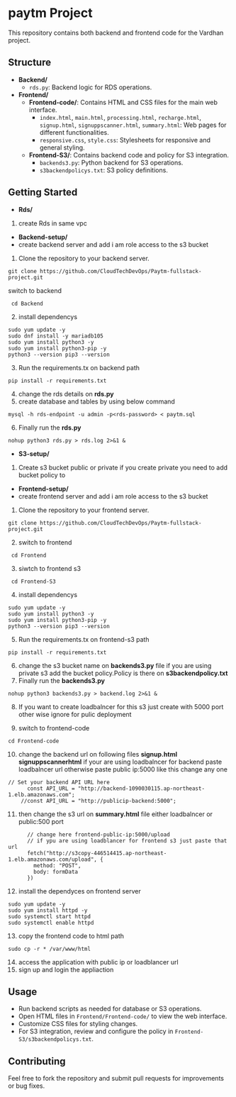 # paytm Project

This repository contains both backend and frontend code for the Vardhan project.

## Structure

- **Backend/**
  - `rds.py`: Backend logic for RDS operations.
- **Frontend/**
  - **Frontend-code/**: Contains HTML and CSS files for the main web interface.
    - `index.html`, `main.html`, `processing.html`, `recharge.html`, `signup.html`, `signuppscanner.html`, `summary.html`: Web pages for different functionalities.
    - `responsive.css`, `style.css`: Stylesheets for responsive and general styling.
  - **Frontend-S3/**: Contains backend code and policy for S3 integration.
    - `backends3.py`: Python backend for S3 operations.
    - `s3backendpolicys.txt`: S3 policy definitions.

## Getting Started
- **Rds/**
1. create Rds in same vpc 
- **Backend-setup/**
- create backend server and add i am role access to the s3 bucket
1. Clone the repository to your backend server.
```
git clone https://github.com/CloudTechDevOps/Paytm-fullstack-project.git
```
switch to backend
``` 
 cd Backend
```
2. install dependencys 
```
sudo yum update -y
sudo dnf install -y mariadb105
sudo yum install python3 -y
sudo yum install python3-pip -y
python3 --version pip3 --version
```
3. Run the requirements.tx on backend path
```
pip install -r requirements.txt
```
4. change the rds details on **rds.py**
5. create database and tables by using below command
```
mysql -h rds-endpoint -u admin -p<rds-password> < paytm.sql
```
6. Finally run the **rds.py**
```
nohup python3 rds.py > rds.log 2>&1 &
```
- **S3-setup/**
1. Create s3 bucket public or private if you create private you need to add bucket policy to 

- **Frontend-setup/**
- create frontend server and add i am role access to the s3 bucket

1. Clone the repository to your frontend server.
```
git clone https://github.com/CloudTechDevOps/Paytm-fullstack-project.git
```

2. switch to frontend
``` 
 cd Frontend
 ```
3. siwtch to frontend s3
```
 cd Frontend-S3
 ```
4. install dependencys 
```
sudo yum update -y
sudo yum install python3 -y
sudo yum install python3-pip -y
python3 --version pip3 --version
```
5. Run the requirements.tx on frontend-s3 path
```
pip install -r requirements.txt
```
6. change the s3 bucket name on **backends3.py**  file if you are using private s3 add the bucket policy.Policy is there on **s3backendpolicy.txt**
7. Finally run the **backends3.py**
```
nohup python3 backends3.py > backend.log 2>&1 &
```
8. If you want to create loadbalncer for this s3 just create with 5000 port other wise ignore for pulic deployment

9. switch to frontend-code
```
cd Frontend-code
```
10. change the backend url on following files **signup.html** **signuppscannerhtml**  if your are using loadbalncer for backend paste loadbalncer url otherwise paste public ip:5000   like this change any one 
```
// Set your backend API URL here
      const API_URL = "http://backend-1090030115.ap-northeast-1.elb.amazonaws.com";
    //const API_URL = "http://publicip-backend:5000";
``` 
11. then change the s3 url on **summary.html** file either loadbalncer or public:500 port 
```
      // change here frontend-public-ip:5000/upload
      // if ypu are using loadblancer for frontend s3 just paste that url
      fetch("http://s3copy-446514415.ap-northeast-1.elb.amazonaws.com/upload", {
        method: "POST",
        body: formData
      })
```
12. install the dependyces on frontend server
```
sudo yum update -y
sudo yum install httpd -y
sudo systemctl start httpd
sudo systemctl enable httpd
```
13.  copy the frontend code to html path
```
sudo cp -r * /var/www/html
```
14.  access the application with public ip or loadblancer url
15. sign up and login the appliaction


## Usage

- Run backend scripts as needed for database or S3 operations.
- Open HTML files in `Frontend/Frontend-code/` to view the web interface.
- Customize CSS files for styling changes.
- For S3 integration, review and configure the policy in `Frontend-S3/s3backendpolicys.txt`.

## Contributing

Feel free to fork the repository and submit pull requests for improvements or bug fixes.

